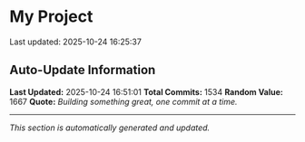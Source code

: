 # My Project


Last updated: 2025-10-24 16:25:37





































































































































































































































































































































































































































































































































































































































































































































































































































































































































































































































































































































































































































































































































































































































































































































































































































































































































































































































































































































































































## Auto-Update Information

**Last Updated:** 2025-10-24 16:51:01
**Total Commits:** 1534
**Random Value:** 1667
**Quote:** _Building something great, one commit at a time._

---
_This section is automatically generated and updated._